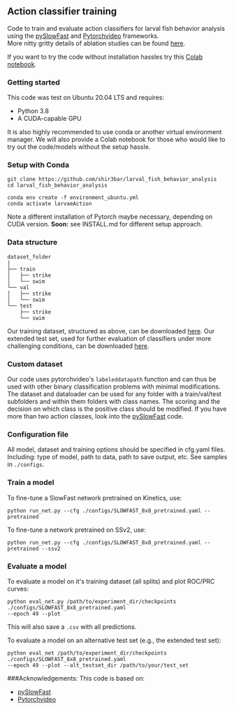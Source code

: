 ## Action classifier training
Code to train and evaluate action classifiers for larval fish behavior analysis 
using the [pySlowFast](https://github.com/facebookresearch/SlowFast/) 
and [Pytorchvideo](https://pytorchvideo.org/) frameworks. <br>
More nitty gritty details of ablation studies can be found [here](https://www.biorxiv.org/content/10.1101/2022.11.14.516417v1.abstract).

If you want to try the code without installation hassles try this [Colab notebook]( https://colab.research.google.com/github/shir3bar/larval_fish_behavior_analysis/blob/main/action_classifier/Train_action_classifier.ipynb).

### Getting started
This code was test on Ubuntu 20.04 LTS and requires:
* Python 3.8
* A CUDA-capable GPU

It is also highly recommended to use conda or another virtual environment manager.
We will also provide a Colab notebook for those who would like to try out the code/models without the setup hassle.

### Setup with Conda
```commandline
git clone https://github.com/shir3bar/larval_fish_behavior_analysis
cd larval_fish_behavior_analysis

conda env create -f environment_ubuntu.yml
conda activate larvaeAction
```

Note a different installation of Pytorch maybe necessary, depending on CUDA version.
**Soon:** see INSTALL.md for different setup approach.

### Data structure
```
dataset_folder
|
├── train
│   ├── strike
│   └── swim
└── val
│   ├── strike
│   └── swim
└── test
    ├── strike
    └── swim
```
Our training dataset, structured as above, can be downloaded 
[here](https://drive.google.com/open?id=1HRHSlyNn7QrczMqEmqH2UHRXKwSsOhrS).
Our extended test set, used for further evaluation of classifiers under more challenging conditions, 
can be downloaded [here](https://drive.google.com/open?id=196CT-FqsH9EpEuLbffzytRFfFpJuaAKc).

### Custom dataset
Our code uses pytorchvideo's `labeleddatapath` function and can thus be used with other binary classification
problems with minimal modifications.
The dataset and dataloader can be used for any folder with a train/val/test subfolders and 
within them folders with class names. 
The scoring and the decision on which class is the positive class should be modified.
If you have more than two action classes, 
look into the [pySlowFast](https://github.com/facebookresearch/SlowFast/) code.

### Configuration file
All model, dataset and training options should be specified in cfg.yaml files.
Including: type of model, path to data, path to save output, etc. See samples in `./configs`.

### Train a model
To fine-tune a SlowFast network pretrained on Kinetics, use:
```commandline
python run_net.py --cfg ./configs/SLOWFAST_8x8_pretrained.yaml --pretrained
```
To fine-tune a network pretrained on SSv2, use:
```commandline
python run_net.py --cfg ./configs/SLOWFAST_8x8_pretrained.yaml --pretrained --ssv2
```

### Evaluate a model

To evaluate a model on it's training dataset (all splits) and plot ROC/PRC curves:
```commandline
python eval_net.py /path/to/experiment_dir/checkpoints ./configs/SLOWFAST_8x8_pretrained.yaml 
--epoch 49 --plot
```
This will also save a `.csv` with all predictions. 

To evaluate a model on an alternative test set (e.g., the extended test set):
```commandline
python eval_net /path/to/experiment_dir/checkpoints ./configs/SLOWFAST_8x8_pretrained.yaml 
--epoch 49 --plot --alt_testset_dir /path/to/your/test_set
```

###Acknowledgements:
This code is based on:
* [pySlowFast](https://github.com/facebookresearch/SlowFast/)
* [Pytorchvideo](https://pytorchvideo.org/) 

